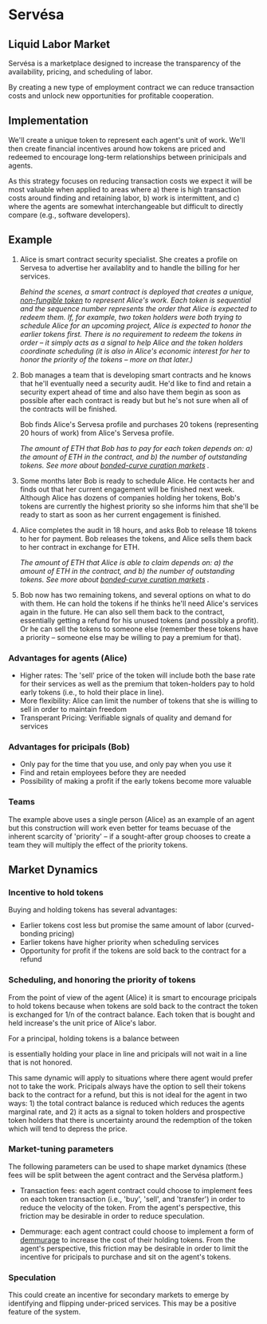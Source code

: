 # Servésa

## Liquid Labor Market

Servésa is a marketplace designed to increase the transparency of the availability, pricing, and scheduling of labor. 

By creating a new type of employment contract we can reduce transaction costs and unlock new opportunities for profitable cooperation.

## Implementation

We'll create a unique token to represent each agent's unit of work. We'll then create financial incentives around how tokens are priced and redeemed to encourage long-term relationships between prinicipals and agents.

As this strategy focuses on reducing transaction costs we expect it will be most valuable when applied to areas where a) there is high transaction costs around finding and retaining labor, b) work is intermittent, and c) where the agents are somewhat interchangeable but difficult to directly compare (e.g., software developers).

## Example

1.  Alice is smart contract security specialist. She creates a profile on Servesa to advertise her availablity and to handle the billing for her services.

    _Behind the scenes, a smart contract is deployed that creates a unique, [non-fungible token](https://hackernoon.com/an-overview-of-non-fungible-tokens-5f140c32a70a) to represent Alice's work. Each token is sequential and the sequence number represents the order that Alice is expected to redeem them. If, for example, two token holders were both trying to schedule Alice for an upcoming project, Alice is expected to honor the earlier tokens first. There is no requirement to redeem the tokens in order – it simply acts as a signal to help Alice and the token holders coordinate scheduling (it is also in Alice's economic interest for her to honor the priority of the tokens – more on that later.)_

2.  Bob manages a team that is developing smart contracts and he knows that he'll eventually need a security audit. He'd like to find and retain a security expert ahead of time and also have them begin as soon as possible after each contract is ready but but he's not sure when all of the contracts will be finished.

    Bob finds Alice's Servesa profile and purchases 20 tokens (representing 20 hours of work) from Alice's Servesa profile.

    _The amount of ETH that Bob has to pay for each token depends on: a) the amount of ETH in the contract, and b) the number of outstanding tokens. See more about [bonded-curve curation markets](https://medium.com/@simondlr/tokens-2-0-curved-token-bonding-in-curation-markets-1764a2e0bee5|) ._

3.  Some months later Bob is ready to schedule Alice. He contacts her and finds out that her current engagement will be finished next week. Although Alice has dozens of companies holding her tokens, Bob's tokens are currently the highest priority so she informs him that she'll be ready to start as soon as her current engagement is finished.

4.  Alice completes the audit in 18 hours, and asks Bob to release 18 tokens to her for payment. Bob releases the tokens, and Alice sells them back to her contract in exchange for ETH.

    _The amount of ETH that Alice is able to claim depends on: a) the amount of ETH in the contract, and b) the number of outstanding tokens. See more about [bonded-curve curation markets](https://medium.com/@simondlr/tokens-2-0-curved-token-bonding-in-curation-markets-1764a2e0bee5|) ._

5.  Bob now has two remaining tokens, and several options on what to do with them. He can hold the tokens if he thinks he'll need Alice's services again in the future. He can also sell them back to the contract, essentially getting a refund for his unused tokens (and possibly a profit). Or he can sell the tokens to someone else (remember these tokens have a priority – someone else may be willing to pay a premium for that).

### Advantages for agents (Alice)

- Higher rates: The 'sell' price of the token will include both the base rate for their services as well as the premium that token-holders pay to hold early tokens (i.e., to hold their place in line).
- More flexibility: Alice can limit the number of tokens that she is willing to sell in order to maintain freedom
- Transperant Pricing: Verifiable signals of quality and demand for services

### Advantages for pricipals (Bob)

- Only pay for the time that you use, and only pay when you use it
- Find and retain employees before they are needed
- Possibility of making a profit if the early tokens become more valuable

### Teams

The example above uses a single person (Alice) as an example of an agent but this construction will work even better for teams becuase of the inherent scarcity of 'priority' – if a sought-after group chooses to create a team they will multiply the effect of the priority tokens.

## Market Dynamics

### Incentive to hold tokens

Buying and holding tokens has several advantages:
- Earlier tokens cost less but promise the same amount of labor (curved-bonding pricing)
- Earlier tokens have higher priority when scheduling services
- Opportunity for profit if the tokens are sold back to the contract for a refund

### Scheduling, and honoring the priority of tokens

From the point of view of the agent (Alice) it is smart to encourage pricipals to hold tokens because when tokens are sold back to the contract the token is exchanged for 1/n of the contract balance. Each token that is bought and held increase's the unit price of Alice's labor.

For a principal, holding tokens is a balance between 

is essentially holding your place in line and pricipals will not wait in a line that is not honored.

This same dynamic will apply to situations where there agent would prefer not to take the work. Pricipals always have the option to sell their tokens back to the contract for a refund, but this is not ideal for the agent in two ways: 1) the total contract balance is reduced which reduces the agents marginal rate, and 2) it acts as a signal to token holders and prospective token holders that there is uncertainty around the redemption of the token which will tend to depress the price.

### Market-tuning parameters

The following parameters can be used to shape market dynamics (these fees will be split between the agent contract and the Servésa platform.)

*   Transaction fees: each agent contract could choose to implement fees on each token transaction (i.e., 'buy', 'sell', and 'transfer') in order to reduce the velocity of the token. From the agent's perspective, this friction may be desirable in order to reduce speculation.

*   Demmurage: each agent contract could choose to implement a form of [demmurage](https://en.wikipedia.org/wiki/Demurrage_(currency)) to increase the cost of their holding tokens. From the agent's perspective, this friction may be desirable in order to limit the incentive for pricipals to purchase and sit on the agent's tokens.

### Speculation

This could create an incentive for secondary markets to emerge by identifying and flipping under-priced services. This may be a positive feature of the system.
